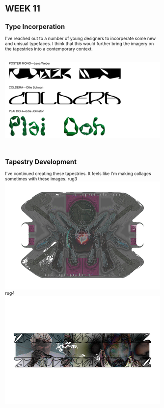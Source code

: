 # WEEK 11
## Type Incorperation
I've reached out to a number of young designers to incorperate some new and unisual typefaces. I think that this would further bring the imagery on the tapestries into a contemporary context. <br/> 
 <br/>
 <br/>
![](type_specimens2.jpg) <br/>
 <br/>
 <br/>
## Tapestry Development
I've continued creating these tapestries. It feels like I'm making collages sometimes with these images. 
rug3 <br/> 
![](rug3.png) <br/>
rug4 <br/> 
![](rug4.png) <br/>
